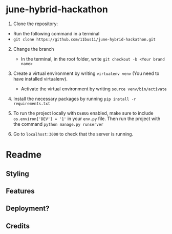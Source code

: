 # june-hybrid-hackathon

1. Clone the repository:
  - Run the following command in a terminal
  - `git clone https://github.com/11bus11/june-hybrid-hackathon.git`

2. Change the branch
    - In the terminal, in the root folder, write `git checkout -b <Your brand name>`

3. Create a virtual environment by writing `virtualenv venv` (You need to have installed virtualenv).
    - Activate the virtual environment by writing `source venv/bin/activate`

4. Install the necessary packages by running `pip install -r requirements.txt`

5. To run the project locally with `DEBUG` enabled, make sure to include `os.environ['DEV'] = '1'` in your `env.py` file. Then run the project with the command `python manage.py runserver`

6. Go to `localhost:3000` to check that the server is running.


# Readme

## Styling

## Features

## Deployment?

## Credits

